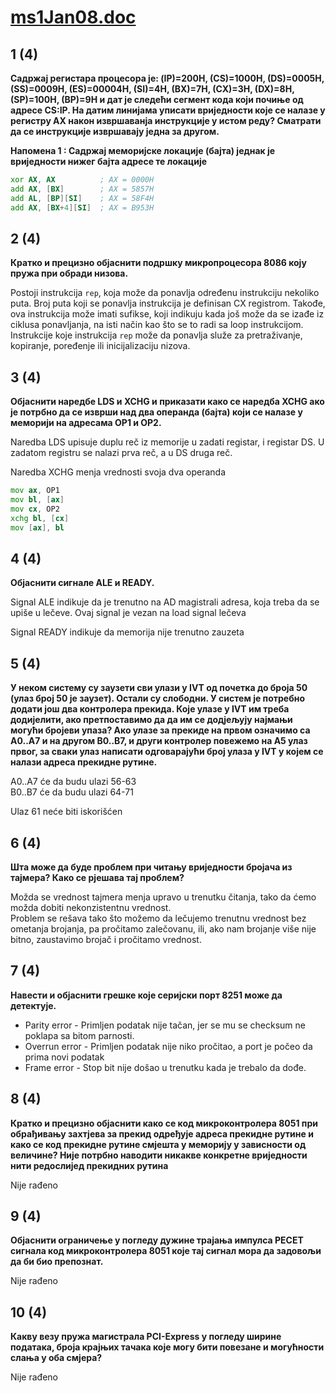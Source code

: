 # [ms1Jan08.doc](http://home.etf.rs/~vm/os/mips/ispit/2008/januar/)

## 1 (4)
**Садржај регистара процесора је: (IP)=200H, (CS)=1000H, (DS)=0005H, (SS)=0009H, (ES)=00004H, (SI)=4H, (BX)=7H, (CX)=3H, (DX)=8H, (SP)=100H, (BP)=9H и дат је следећи сегмент кода који почиње од адресе CS:IP. На датим линијама уписати вриједности које се налазе у регистру АХ након извршаванја инструкције у истом реду? Сматрати да се инструкције извршавају једна за другом.**

**Напомена 1 : Садржај меморијске локације (бајта) једнак је вриједности нижег бајта адресе те локације**

```asm
xor AX, AX          ; AX = 0000H
add AX, [BX]        ; AX = 5857H
add AL, [BP][SI]    ; AX = 58F4H
add AX, [BX+4][SI]  ; AX = B953H
```

## 2 (4) 
**Кратко и прецизно објаснити подршку микропроцесора 8086 коју пружа при обради низова.**

Postoji instrukcija `rep`, koja može da ponavlja određenu instrukciju nekoliko puta. Broj puta koji se ponavlja instrukcija je definisan CX registrom. Takođe, ova instrukcija može imati sufikse, koji indikuju kada još može da se izađe iz ciklusa ponavljanja, na isti način kao što se to radi sa loop instrukcijom. Instrukcije koje instrukcija `rep` može da ponavlja služe za pretraživanje, kopiranje, poređenje ili inicijalizaciju nizova.

## 3 (4) 
**Објаснити наредбе LDS и XCHG и приказати како се наредба XCHG ако је потрбно да се изврши над два операнда (бајта) који се налазе у меморији на адресама OP1 и OP2.**

Naredba LDS upisuje duplu reč iz memorije u zadati registar, i registar DS. U zadatom registru se nalazi prva reč, a u DS druga reč.  

Naredba XCHG menja vrednosti svoja dva operanda

```asm
mov ax, OP1
mov bl, [ax]
mov cx, OP2
xchg bl, [cx]
mov [ax], bl
```

## 4 (4) 
**Објаснити сигнале ALE и READY.**

Signal ALE indikuje da je trenutno na AD magistrali adresa, koja treba da se upiše u lečeve. Ovaj signal je vezan na load signal lečeva

Signal READY indikuje da memorija nije trenutno zauzeta

## 5 (4) 
**У неком систему су заузети сви улази у IVT од почетка до броја 50 (улаз број 50 је заузет). Остали су слободни. У систем је потребно додати још два контролера прекида. Које улазе у IVT им треба додијелити, ако претпоставимо да да им се додјељују најмањи могући бројеви упаза? Ако улазе за прекиде на првом означимо са А0..А7 и на другом B0..B7, и други контролер повежемо на А5 улаз првог, за сваки улаз написати одговарајући број улаза у IVT у којем се налази адреса прекидне рутине.**

A0..A7 će da budu ulazi 56-63  
B0..B7 će da budu ulazi 64-71

Ulaz 61 neće biti iskorišćen

## 6 (4) 
**Шта може да буде проблем при читању вриједности бројача из тајмерa? Како се рјешава тај проблем?**

Možda se vrednost tajmera menja upravo u trenutku čitanja, tako da ćemo možda dobiti nekonzistentnu vrednost.  
Problem se rešava tako što možemo da lečujemo trenutnu vrednost bez ometanja brojanja, pa pročitamo zalečovanu, ili, ako nam brojanje više nije bitno, zaustavimo brojač i pročitamo vrednost.

## 7 (4) 
**Навести и објаснити грешке које серијски порт 8251 може да детектује.**

- Parity error - Primljen podatak nije tačan, jer se mu se checksum ne poklapa sa bitom parnosti.
- Overrun error - Primljen podatak nije niko pročitao, a port je počeo da prima novi podatak
- Frame error - Stop bit nije došao u trenutku kada je trebalo da dođe.

## 8 (4) 
**Кратко и прецизно објаснити како се код микроконтролера 8051 при обрађивању захтјева за прекид одређује адреса прекидне рутине и како се код прекидне рутине смјешта у меморију у зависности од величине? Није потрбно наводити никакве конкретне вриједности нити редослијед прекидних рутина**

Nije rađeno

## 9 (4) 
**Објаснити ограничење у погледу дужине трајања импулса РЕСЕТ сигнала код микроконтролера 8051 које тај сигнал мора да задовољи да би био препознат.**

Nije rađeno

## 10 (4) 
**Какву везу пружа магистрала PCI-Express у погледу ширине података, броја крајњих тачака које могу бити повезане и могућности слања у оба смјера?**

Nije rađeno
